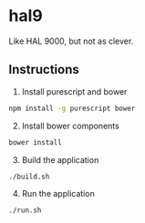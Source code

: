 # hal9

Like HAL 9000, but not as clever.

## Instructions

1. Install purescript and bower

```sh
npm install -g purescript bower
```

2. Install bower components

```sh
bower install
```

3. Build the application

```
./build.sh
```

4. Run the application

```sh
./run.sh
```
